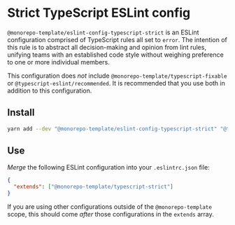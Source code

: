 # Strict TypeScript ESLint config

`@monorepo-template/eslint-config-typescript-strict` is an ESLint configuration
comprised of TypeScript rules all set to `error`. The intention of this rule is
to abstract all decision-making and opinion from lint rules, unifying teams with
an established code style without weighing preference to one or more individual
members.

This configuration does _not_ include `@monorepo-template/typescript-fixable` or
`@typescript-eslint/recommended`. It is recommended that you use both in
addition to this configuration.

## Install

```sh
yarn add --dev "@monorepo-template/eslint-config-typescript-strict" "@typescript-eslint/eslint-plugin" "@typescript-eslint/parser"
```

## Use

_Merge_ the following ESLint configuration into your `.eslintrc.json` file:

```json
{
  "extends": ["@monorepo-template/typescript-strict"]
}
```

If you are using other configurations outside of the `@monorepo-template` scope,
this should come _after_ those configurations in the `extends` array.
